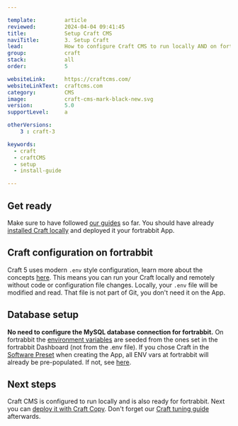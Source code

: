 ```yaml
---

template:         article
reviewed:         2024-04-04 09:41:45
title:            Setup Craft CMS
naviTitle:        3. Setup Craft
lead:             How to configure Craft CMS to run locally AND on fortrabbit.
group:            craft
stack:            all
order:            5

websiteLink:      https://craftcms.com/
websiteLinkText:  craftcms.com
category:         CMS
image:            craft-cms-mark-black-new.svg
version:          5.0
supportLevel:     a

otherVersions:
    3 : craft-3

keywords:
  - craft
  - craftCMS
  - setup
  - install-guide

---
```



## Get ready

Make sure to have followed [our guides](/craft-start) so far. You should have already [installed Craft locally](craft-install-local) and deployed it your fortrabbit App. 


## Craft configuration on fortrabbit

Craft 5 uses modern `.env` style configuration, learn more about the concepts [here](/env-vars). This means you can run your Craft locally and remotely without code or configuration file changes. Locally, your `.env` file will be modified and read. That file is not part of Git, you don't need it on the App.


## Database setup

**No need to configure the MySQL database connection for fortrabbit.** On fortrabbit the [environment variables](/env-vars) are seeded from the ones set in the fortrabbit Dashboard (not from the .env file). If you chose Craft in the [Software Preset](/app#toc-software-preset) when creating the App, all ENV vars at fortrabbit will already be pre-populated. If not, see [here](craft-tune#toc-manually-set-env-vars).


## Next steps

Craft CMS is configured to run locally and is also ready for fortrabbit. Next you can [deploy it with Craft Copy](/craft-deploy-craft-copy).  Don't forget our [Craft tuning guide](/craft-tune) afterwards.
